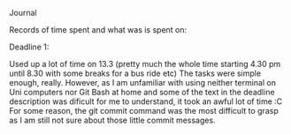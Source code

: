
Journal

Records of time spent and what was is spent on:

Deadline 1:

Used up a lot of time on 13.3 
(pretty much the whole time starting 4.30 pm until 8.30 with some breaks for a bus ride etc) 
The tasks were simple enough, really. However, as I am unfamiliar with using neither terminal on Uni computers nor Git Bash at home and some of the text in the deadline description was dificult for me to understand, it took an awful lot of time :C
For some reason, the git commit command was the most difficult to grasp as I am still not sure about those little commit messages. 
